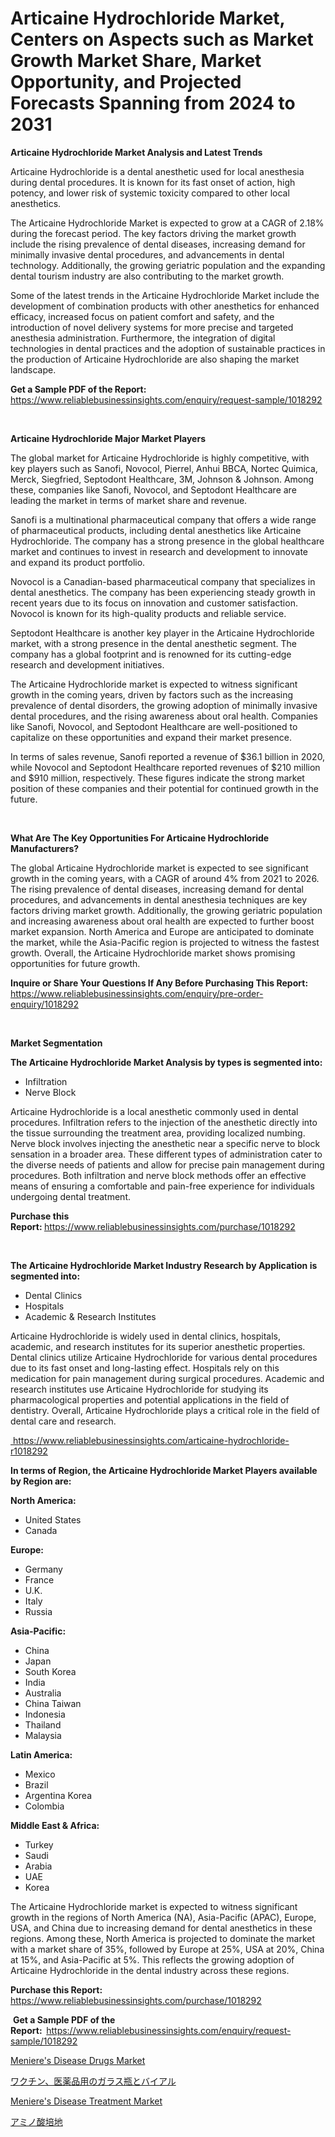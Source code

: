 <p><h1>Articaine Hydrochloride Market, Centers on Aspects such as Market Growth Market Share, Market Opportunity, and Projected Forecasts Spanning from 2024 to 2031</h1></p><p><strong>Articaine Hydrochloride Market Analysis and Latest Trends</strong></p>
<p><p>Articaine Hydrochloride is a dental anesthetic used for local anesthesia during dental procedures. It is known for its fast onset of action, high potency, and lower risk of systemic toxicity compared to other local anesthetics.</p><p>The Articaine Hydrochloride Market is expected to grow at a CAGR of 2.18% during the forecast period. The key factors driving the market growth include the rising prevalence of dental diseases, increasing demand for minimally invasive dental procedures, and advancements in dental technology. Additionally, the growing geriatric population and the expanding dental tourism industry are also contributing to the market growth.</p><p>Some of the latest trends in the Articaine Hydrochloride Market include the development of combination products with other anesthetics for enhanced efficacy, increased focus on patient comfort and safety, and the introduction of novel delivery systems for more precise and targeted anesthesia administration. Furthermore, the integration of digital technologies in dental practices and the adoption of sustainable practices in the production of Articaine Hydrochloride are also shaping the market landscape.</p></p>
<p><strong>Get a Sample PDF of the Report:&nbsp;</strong> <a href="https://www.reliablebusinessinsights.com/enquiry/request-sample/1018292">https://www.reliablebusinessinsights.com/enquiry/request-sample/1018292</a></p>
<p>&nbsp;</p>
<p><strong>Articaine Hydrochloride Major Market Players</strong></p>
<p><p>The global market for Articaine Hydrochloride is highly competitive, with key players such as Sanofi, Novocol, Pierrel, Anhui BBCA, Nortec Quimica, Merck, Siegfried, Septodont Healthcare, 3M, Johnson & Johnson. Among these, companies like Sanofi, Novocol, and Septodont Healthcare are leading the market in terms of market share and revenue.</p><p>Sanofi is a multinational pharmaceutical company that offers a wide range of pharmaceutical products, including dental anesthetics like Articaine Hydrochloride. The company has a strong presence in the global healthcare market and continues to invest in research and development to innovate and expand its product portfolio.</p><p>Novocol is a Canadian-based pharmaceutical company that specializes in dental anesthetics. The company has been experiencing steady growth in recent years due to its focus on innovation and customer satisfaction. Novocol is known for its high-quality products and reliable service.</p><p>Septodont Healthcare is another key player in the Articaine Hydrochloride market, with a strong presence in the dental anesthetic segment. The company has a global footprint and is renowned for its cutting-edge research and development initiatives.</p><p>The Articaine Hydrochloride market is expected to witness significant growth in the coming years, driven by factors such as the increasing prevalence of dental disorders, the growing adoption of minimally invasive dental procedures, and the rising awareness about oral health. Companies like Sanofi, Novocol, and Septodont Healthcare are well-positioned to capitalize on these opportunities and expand their market presence.</p><p>In terms of sales revenue, Sanofi reported a revenue of $36.1 billion in 2020, while Novocol and Septodont Healthcare reported revenues of $210 million and $910 million, respectively. These figures indicate the strong market position of these companies and their potential for continued growth in the future.</p></p>
<p>&nbsp;</p>
<p><strong>What Are The Key Opportunities For Articaine Hydrochloride Manufacturers?</strong></p>
<p><p>The global Articaine Hydrochloride market is expected to see significant growth in the coming years, with a CAGR of around 4% from 2021 to 2026. The rising prevalence of dental diseases, increasing demand for dental procedures, and advancements in dental anesthesia techniques are key factors driving market growth. Additionally, the growing geriatric population and increasing awareness about oral health are expected to further boost market expansion. North America and Europe are anticipated to dominate the market, while the Asia-Pacific region is projected to witness the fastest growth. Overall, the Articaine Hydrochloride market shows promising opportunities for future growth.</p></p>
<p><strong>Inquire or Share Your Questions If Any Before Purchasing This Report:</strong> <a href="https://www.reliablebusinessinsights.com/enquiry/pre-order-enquiry/1018292">https://www.reliablebusinessinsights.com/enquiry/pre-order-enquiry/1018292</a></p>
<p>&nbsp;</p>
<p><strong>Market Segmentation</strong></p>
<p><strong>The Articaine Hydrochloride Market Analysis by types is segmented into:</strong></p>
<p><ul><li>Infiltration</li><li>Nerve Block</li></ul></p>
<p><p>Articaine Hydrochloride is a local anesthetic commonly used in dental procedures. Infiltration refers to the injection of the anesthetic directly into the tissue surrounding the treatment area, providing localized numbing. Nerve block involves injecting the anesthetic near a specific nerve to block sensation in a broader area. These different types of administration cater to the diverse needs of patients and allow for precise pain management during procedures. Both infiltration and nerve block methods offer an effective means of ensuring a comfortable and pain-free experience for individuals undergoing dental treatment.</p></p>
<p><strong>Purchase this Report:&nbsp;</strong><a href="https://www.reliablebusinessinsights.com/purchase/1018292">https://www.reliablebusinessinsights.com/purchase/1018292</a></p>
<p>&nbsp;</p>
<p><strong>The Articaine Hydrochloride Market Industry Research by Application is segmented into:</strong></p>
<p><ul><li>Dental Clinics</li><li>Hospitals</li><li>Academic & Research Institutes</li></ul></p>
<p><p>Articaine Hydrochloride is widely used in dental clinics, hospitals, academic, and research institutes for its superior anesthetic properties. Dental clinics utilize Articaine Hydrochloride for various dental procedures due to its fast onset and long-lasting effect. Hospitals rely on this medication for pain management during surgical procedures. Academic and research institutes use Articaine Hydrochloride for studying its pharmacological properties and potential applications in the field of dentistry. Overall, Articaine Hydrochloride plays a critical role in the field of dental care and research.</p></p>
<p><a href="https://www.reliablebusinessinsights.com/articaine-hydrochloride-r1018292">&nbsp;https://www.reliablebusinessinsights.com/articaine-hydrochloride-r1018292</a></p>
<p><strong>In terms of Region, the Articaine Hydrochloride Market Players available by Region are:</strong></p>
<p>
    <p> <strong> North America: </strong>
        <ul>
            <li>United States</li>
            <li>Canada</li>
        </ul>
        </p> 
    <p> <strong> Europe: </strong>
        <ul>
            <li>Germany</li>
            <li>France</li>
            <li>U.K.</li>
            <li>Italy</li>
            <li>Russia</li>
        </ul>
        </p> 
    <p> <strong> Asia-Pacific: </strong>
        <ul>
            <li>China</li>
            <li>Japan</li>
            <li>South Korea</li>
            <li>India</li>
            <li>Australia</li>
            <li>China Taiwan</li>
            <li>Indonesia</li>
            <li>Thailand</li>
            <li>Malaysia</li>
        </ul>
        </p> 
    <p> <strong> Latin America: </strong>
        <ul>
            <li>Mexico</li>
            <li>Brazil</li>
            <li>Argentina Korea</li>
            <li>Colombia</li>
        </ul>
        </p> 
    <p> <strong> Middle East & Africa: </strong>
        <ul>
            <li>Turkey</li>
            <li>Saudi</li>
            <li>Arabia</li>
            <li>UAE</li>
            <li>Korea</li>
        </ul>
    </p>
    </p>
<p><p>The Articaine Hydrochloride market is expected to witness significant growth in the regions of North America (NA), Asia-Pacific (APAC), Europe, USA, and China due to increasing demand for dental anesthetics in these regions. Among these, North America is projected to dominate the market with a market share of 35%, followed by Europe at 25%, USA at 20%, China at 15%, and Asia-Pacific at 5%. This reflects the growing adoption of Articaine Hydrochloride in the dental industry across these regions.</p></p>
<p><strong>Purchase this Report: </strong><a href="https://www.reliablebusinessinsights.com/purchase/1018292">https://www.reliablebusinessinsights.com/purchase/1018292</a></p>
<p>&nbsp;<strong>Get a Sample PDF of the Report:&nbsp;&nbsp;</strong><a href="https://www.reliablebusinessinsights.com/enquiry/request-sample/1018292">https://www.reliablebusinessinsights.com/enquiry/request-sample/1018292</a></p>
<p><strong></strong></p>
<p><p><a href="https://github.com/thereveren80/Market-Research-Report-List-1/blob/main/menieres-disease-drugs-market.md">Meniere's Disease Drugs Market</a></p><p><a href="https://github.com/dathomson6534/Market-Research-Report-List-2/blob/main/8528364177177.md">ワクチン、医薬品用のガラス瓶とバイアル</a></p><p><a href="https://github.com/whpnbwim9/Market-Research-Report-List-1/blob/main/menieres-disease-treatment-market.md">Meniere's Disease Treatment Market</a></p><p><a href="https://github.com/BoydYundt1/Market-Research-Report-List-2/blob/main/1287867177178.md">アミノ酸培地</a></p></p>